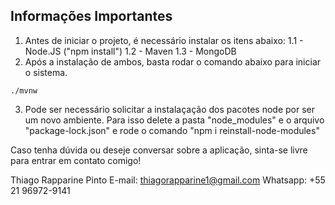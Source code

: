 ## Informações Importantes

1. Antes de iniciar o projeto, é necessário instalar os itens abaixo:
1.1 - Node.JS ("npm install")
1.2 - Maven
1.3 - MongoDB
2. Após a instalação de ambos, basta rodar o comando abaixo para iniciar o sistema.
```
./mvnw
```
3. Pode ser necessário solicitar a instalaçação dos pacotes node por ser um novo ambiente. Para isso delete a pasta "node_modules" e o arquivo "package-lock.json" e rode o comando "npm i reinstall-node-modules"

Caso tenha dúvida ou deseje conversar sobre a aplicação, sinta-se livre para entrar em contato comigo!

Thiago Rapparine Pinto
E-mail: thiagorapparine1@gmail.com
Whatsapp: +55 21 96972-9141
